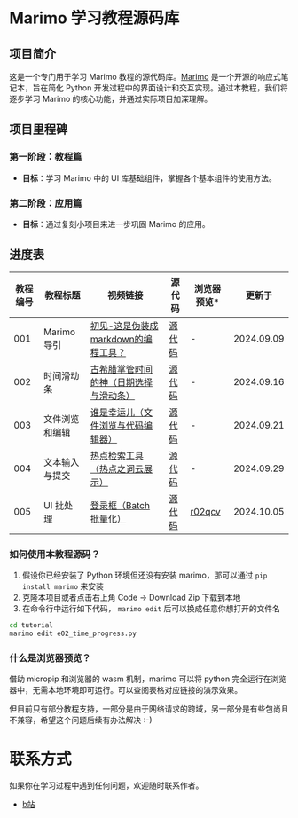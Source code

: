 # Marimo 学习教程源码库

## 项目简介

这是一个专门用于学习 Marimo 教程的源代码库。[Marimo](https://github.com/marimo-team/marimo) 是一个开源的响应式笔记本，旨在简化 Python 开发过程中的界面设计和交互实现。通过本教程，我们将逐步学习 Marimo 的核心功能，并通过实际项目加深理解。

## 项目里程碑

### 第一阶段：教程篇
- **目标**：学习 Marimo 中的 UI 库基础组件，掌握各个基本组件的使用方法。

### 第二阶段：应用篇
- **目标**：通过复刻小项目来进一步巩固 Marimo 的应用。

## 进度表

| 教程编号 | 教程标题           | 视频链接                         | 源代码          | 浏览器预览* | 更新于 |
|----------|------------------|--------------------------------|----------------|-----------|-----------|
| 001      | Marimo 导引      | [初见-这是伪装成markdown的编程工具？](https://www.bilibili.com/video/BV1eMpqekEAf) | [源代码](./tutorial/e01_first_guide.py) | - | 2024.09.09 |
| 002      | 时间滑动条       | [古希腊掌管时间的神（日期选择与滑动条）](https://www.bilibili.com/video/BV1jrtseFEXQ) | [源代码](./tutorial/e02_time_progress.py) | - | 2024.09.16 |
| 003      | 文件浏览和编辑    | [谁是幸运儿（文件浏览与代码编辑器）](https://www.bilibili.com/video/BV19Rt6evEhU) | [源代码](./tutorial/e03_random_file.py) | - | 2024.09.21 |
| 004      | 文本输入与提交    | [热点检索工具（热点之词云展示）](https://www.bilibili.com/video/BV1CtxyeXEbc) | [源代码](./tutorial/e04_hot_search.py) | - | 2024.09.29 |
| 005      | UI 批处理       | [登录框（Batch 批量化）](https://www.bilibili.com/video/BV1uk1DYjEAu) | [源代码](./tutorial/e05_login_box.py) | [r02qcv](https://marimo.app/?slug=r02qcv) | 2024.10.05 |

### 如何使用本教程源码？

1. 假设你已经安装了 Python 环境但还没有安装 marimo，那可以通过 `pip install marimo` 来安装
2. 克隆本项目或者点击右上角 Code -> Download Zip 下载到本地
3. 在命令行中运行如下代码， `marimo edit` 后可以换成任意你想打开的文件名
```bash
cd tutorial
marimo edit e02_time_progress.py
```

### 什么是浏览器预览？
借助 micropip 和浏览器的 wasm 机制，marimo 可以将 python 完全运行在浏览器中，无需本地环境即可运行。可以查阅表格对应链接的演示效果。

但目前只有部分教程支持，一部分是由于网络请求的跨域，另一部分是有些包尚且不兼容，希望这个问题后续有办法解决 :-)

# 联系方式

如果你在学习过程中遇到任何问题，欢迎随时联系作者。
- [b站](https://space.bilibili.com/497412)